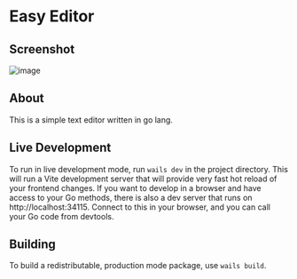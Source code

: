 # Easy Editor

## Screenshot
![image](https://user-images.githubusercontent.com/37809353/216679420-5432d058-7792-463e-9c1e-b8fedad5dddd.png)


## About

This is a simple text editor written in go lang.

## Live Development

To run in live development mode, run `wails dev` in the project directory. This will run a Vite development
server that will provide very fast hot reload of your frontend changes. If you want to develop in a browser
and have access to your Go methods, there is also a dev server that runs on http://localhost:34115. Connect
to this in your browser, and you can call your Go code from devtools.

## Building

To build a redistributable, production mode package, use `wails build`.
